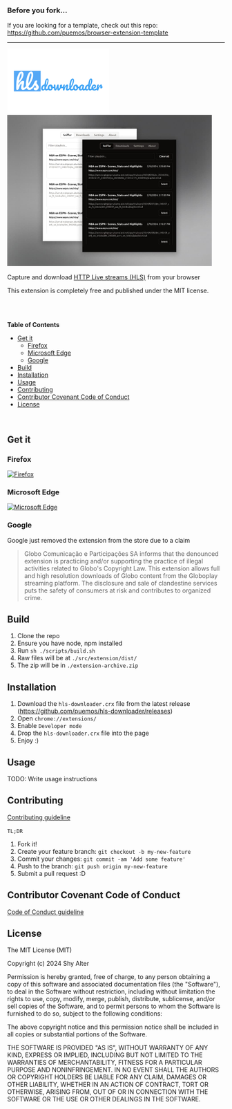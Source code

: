 ### Before you fork...

If you are looking for a template, check out this repo: https://github.com/puemos/browser-extension-template

---

<img height="150px" src="./store-assets/png/Small-Promo-Tile.png?raw=true">
<img height="350px" src="store-assets/jpg/sceenshot-1.jpg?raw=true">

<p>Capture and download <a href="https://en.wikipedia.org/wiki/HTTP_Live_Streaming">HTTP Live streams (HLS)</a> from your browser</p>
<p>This extension is completely free and published under the MIT license.</p>
<br><br>

**Table of Contents**

- [Get it](#get-it)
  - [Firefox](#firefox)
  - [Microsoft Edge](#microsoft-edge)
  - [Google](#google)
- [Build](#build)
- [Installation](#installation)
- [Usage](#usage)
- [Contributing](#contributing)
- [Contributor Covenant Code of Conduct](#contributor-covenant-code-of-conduct)
- [License](#license)

<br>

## Get it

### Firefox

<a href="https://addons.mozilla.org/en-US/firefox/addon/hls-downloader/" target="_blank">
 <img src="https://blog.mozilla.org/addons/files/2015/11/get-the-addon.png" alt="Firefox" height="50px" >
</a>

### Microsoft Edge

<a href="https://microsoftedge.microsoft.com/addons/detail/hls-downloader/ldehhnlpcedapncohebgmghanffggffc" target="_blank">
 <img src="https://developer.microsoft.com/store/badges/images/English_get-it-from-MS.png" alt="Microsoft Edge" height="50px" >
</a>

### Google

Google just removed the extension from the store due to a claim

> Globo Comunicação e Participações SA informs that the denounced extension is practicing and/or supporting the practice of illegal activities related to Globo's Copyright Law. This extension allows full and high resolution downloads of Globo content from the Globoplay streaming platform. The disclosure and sale of clandestine services puts the safety of consumers at risk and contributes to organized crime.

## Build

1. Clone the repo
2. Ensure you have node, npm installed
3. Run `sh ./scripts/build.sh`
4. Raw files will be at `./src/extension/dist/`
5. The zip will be in `./extension-archive.zip`

## Installation

1. Download the `hls-downloader.crx` file from the latest release (https://github.com/puemos/hls-downloader/releases)
2. Open `chrome://extensions/`
3. Enable `Developer mode`
4. Drop the `hls-downloader.crx` file into the page
5. Enjoy :)

## Usage

TODO: Write usage instructions

## Contributing

[Contributing guideline](./CONTRIBUTING.md)

`TL;DR`

1. Fork it!
2. Create your feature branch: `git checkout -b my-new-feature`
3. Commit your changes: `git commit -am 'Add some feature'`
4. Push to the branch: `git push origin my-new-feature`
5. Submit a pull request :D

## Contributor Covenant Code of Conduct

[Code of Conduct guideline](./CODE_OF_CONDUCT.md)

## License

The MIT License (MIT)

Copyright (c) 2024 Shy Alter

Permission is hereby granted, free of charge, to any person obtaining a copy of this software and associated documentation files (the "Software"), to deal in the Software without restriction, including without limitation the rights to use, copy, modify, merge, publish, distribute, sublicense, and/or sell copies of the Software, and to permit persons to whom the Software is furnished to do so, subject to the following conditions:

The above copyright notice and this permission notice shall be included in all copies or substantial portions of the Software.

THE SOFTWARE IS PROVIDED "AS IS", WITHOUT WARRANTY OF ANY KIND, EXPRESS OR IMPLIED, INCLUDING BUT NOT LIMITED TO THE WARRANTIES OF MERCHANTABILITY, FITNESS FOR A PARTICULAR PURPOSE AND NONINFRINGEMENT. IN NO EVENT SHALL THE AUTHORS OR COPYRIGHT HOLDERS BE LIABLE FOR ANY CLAIM, DAMAGES OR OTHER LIABILITY, WHETHER IN AN ACTION OF CONTRACT, TORT OR OTHERWISE, ARISING FROM, OUT OF OR IN CONNECTION WITH THE SOFTWARE OR THE USE OR OTHER DEALINGS IN THE SOFTWARE.
